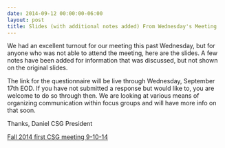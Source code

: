 ```yaml
---
date: 2014-09-12 00:00:00-06:00
layout: post
title: Slides (with additional notes added) From Wednesday's Meeting
---
```


We had an excellent turnout for our meeting this past Wednesday, but for anyone who was not able to attend the meeting, here are the slides. A few notes have been added for information that was discussed, but not shown on the original slides.

The link for the questionnaire will be live through Wednesday, September 17th EOD. If you have not submitted a response but would like to, you are welcome to do so through then. We are looking at various means of organizing communication within focus groups and will have more info on that soon.

Thanks,
Daniel
CSG President

[Fall 2014 first CSG meeting 9-10-14](https://csg.utdallas.edu/wp-content/uploads/2014/09/Fall-2014-first-CSG-meeting-9-10-14.pdf)
